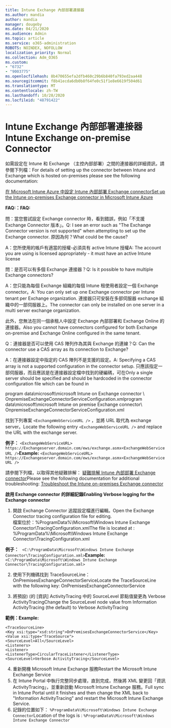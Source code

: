 ```yaml
---
title: Intune Exchange 內部部署連接器
ms.author: mandia
author: mandia
manager: dougeby
ms.date: 04/21/2020
ms.audience: Admin
ms.topic: article
ms.service: o365-administration
ROBOTS: NOINDEX, NOFOLLOW
localization_priority: Normal
ms.collection: Adm_O365
ms.custom:
- "6732"
- "9003775"
ms.openlocfilehash: 8b470655efa2dfb460c29b6b840fa793ed2aa448
ms.sourcegitcommit: f8b41ecda6db0b8f64fe0c51f1e8e6619f504d61
ms.translationtype: MT
ms.contentlocale: zh-TW
ms.lasthandoff: 10/28/2020
ms.locfileid: "48791422"
---
```

# <a name="intune-exchange-on-premise-connector"></a><span data-ttu-id="04af1-102">Intune Exchange 內部部署連接器</span><span class="sxs-lookup"><span data-stu-id="04af1-102">Intune Exchange on-premise Connector</span></span>

<span data-ttu-id="04af1-103">如需設定在 Intune 和 Exchange （主控內部部署）之間的連接器的詳細資訊，請參閱下列檔：</span><span class="sxs-lookup"><span data-stu-id="04af1-103">For details of setting up the connector between Intune and Exchange which is hosted on-premises please see the following documentation:</span></span>

[<span data-ttu-id="04af1-104">在 Microsoft Intune Azure 中設定 Intune 內部部署 Exchange connector</span><span class="sxs-lookup"><span data-stu-id="04af1-104">Set up the Intune on-premises Exchange connector in Microsoft Intune Azure</span></span>](https://docs.microsoft.com/intune/exchange-connector-install)

<span data-ttu-id="04af1-105">**FAQ:：**</span><span class="sxs-lookup"><span data-stu-id="04af1-105">**FAQ:**</span></span>

<span data-ttu-id="04af1-106">問：當您嘗試設定 Exchange connector 時，看到錯誤，例如「不支援 Exchange Connector 版本」。</span><span class="sxs-lookup"><span data-stu-id="04af1-106">Q: I see an error such as "The Exchange Connector version is not supported" when attempting to set up the Exchange connector.</span></span> <span data-ttu-id="04af1-107">原因為何？</span><span class="sxs-lookup"><span data-stu-id="04af1-107">What could be the cause?</span></span>

<span data-ttu-id="04af1-108">A：您所使用的帳戶有適當的授權-必須具有 active Intune 授權</span><span class="sxs-lookup"><span data-stu-id="04af1-108">A: The account you are using is licensed appropriately - it must have an active Intune license</span></span>

<span data-ttu-id="04af1-109">問：是否可以有多個 Exchange 連接器？</span><span class="sxs-lookup"><span data-stu-id="04af1-109">Q: Is it possible to have multiple Exchange connectors?</span></span>

<span data-ttu-id="04af1-110">A：您只能為每個 Exchange 組織的每個 Intune 租使用者設定一個 Exchange connector。</span><span class="sxs-lookup"><span data-stu-id="04af1-110">A: You can only set up one Exchange connector per Intune tenant per Exchange organization.</span></span> <span data-ttu-id="04af1-111">連接器只可安裝在多部伺服器 exchange 組織中的一部伺服器上。</span><span class="sxs-lookup"><span data-stu-id="04af1-111">The connector can only be installed on one server in a multi server exchange organization.</span></span>

<span data-ttu-id="04af1-112">此外，您無法在同一個承租人中設定 Exchange 內部部署和 Exchange Online 的連接器。</span><span class="sxs-lookup"><span data-stu-id="04af1-112">Also you cannot have connectors configured for both Exchange on-premise and Exchange Online configured in the same tenant.</span></span>

<span data-ttu-id="04af1-113">Q：連接器是否可以使用 CAS 陣列作為其與 Exchange 的連線？</span><span class="sxs-lookup"><span data-stu-id="04af1-113">Q: Can the connector use a CAS array as its connection to Exchange?</span></span>

<span data-ttu-id="04af1-114">A：在連接器設定中指定的 CAS 陣列不是支援的設定。</span><span class="sxs-lookup"><span data-stu-id="04af1-114">A: Specifying a CAS array is not a supported configuration in the connector setup.</span></span> <span data-ttu-id="04af1-115">只應該指定一部伺服器，而且應該是在連接器設定檔中找到的硬編碼，可在</span><span class="sxs-lookup"><span data-stu-id="04af1-115">Only a single server should be specified and should be hardcoded in the connector configuration file which can be found in</span></span>

<span data-ttu-id="04af1-116">program data\microsoft\microsoft Intune on Exchange connector \ OnpremiseExchangeConnectorServiceConfiguration.xml</span><span class="sxs-lookup"><span data-stu-id="04af1-116">program data\microsoft\microsoft Intune on premise Exchange connector\ OnpremiseExchangeConnectorServiceConfiguration.xml</span></span>

<span data-ttu-id="04af1-117">找到下列專案 ```<ExchangeWebServiceURL />``` ，並將 URL 取代為 exchange server。</span><span class="sxs-lookup"><span data-stu-id="04af1-117">Locate the following entry ```<ExchangeWebServiceURL />``` and replace the URL with the exchange server.</span></span>

<span data-ttu-id="04af1-118">**例子：**
```<ExchangeWebServiceURL> https://Exchangeserver.domain.com/ews/exchange.asmx<ExchangeWebServiceURL />```</span><span class="sxs-lookup"><span data-stu-id="04af1-118">**Example:**
```<ExchangeWebServiceURL> https://Exchangeserver.domain.com/ews/exchange.asmx<ExchangeWebServiceURL />```</span></span>

<span data-ttu-id="04af1-119">請參閱下列檔，以取得其他疑難排解： [疑難排解 Intune 內部部署 Exchange connector](https://support.microsoft.com/help/4471887/troubleshooting-exchange-connector-in-microsoft-intune)</span><span class="sxs-lookup"><span data-stu-id="04af1-119">Please see the following documentation for additional troubleshooting: [Troubleshoot the Intune on-premises Exchange connector](https://support.microsoft.com/help/4471887/troubleshooting-exchange-connector-in-microsoft-intune)</span></span>

<span data-ttu-id="04af1-120">**啟用 Exchange connector 的詳細記錄**</span><span class="sxs-lookup"><span data-stu-id="04af1-120">**Enabling Verbose logging for the Exchange connector**</span></span>

1. <span data-ttu-id="04af1-121">開啟 Exchange Connector 追蹤設定檔進行編輯。</span><span class="sxs-lookup"><span data-stu-id="04af1-121">Open the Exchange Connector tracing configuration file for editing.</span></span>  
<span data-ttu-id="04af1-122">檔案位於：%ProgramData%\Microsoft\Windows Intune Exchange Connector\TracingConfiguration.xml</span><span class="sxs-lookup"><span data-stu-id="04af1-122">The file is located at : %ProgramData%\Microsoft\Windows Intune Exchange Connector\TracingConfiguration.xml</span></span>  

<span data-ttu-id="04af1-123">**例子：**
``` <C:\ProgramData\Microsoft\Windows Intune Exchange Connector\TracingConfiguration.xml>```</span><span class="sxs-lookup"><span data-stu-id="04af1-123">**Example:**
``` <C:\ProgramData\Microsoft\Windows Intune Exchange Connector\TracingConfiguration.xml>```</span></span>
  
2. <span data-ttu-id="04af1-124">使用下列機碼找到 TraceSourceLine： OnPremisesExchangeConnectorService</span><span class="sxs-lookup"><span data-stu-id="04af1-124">Locate the TraceSourceLine with the following key: OnPremisesExchangeConnectorService</span></span>  
  
3. <span data-ttu-id="04af1-125">將預設)  (的 [資訊] ActivityTracing 中的 SourceLevel 節點值變更為 Verbose ActivityTracing</span><span class="sxs-lookup"><span data-stu-id="04af1-125">Change the SourceLevel node value from Information ActivityTracing (the default) to Verbose ActivityTracing</span></span>  

<span data-ttu-id="04af1-126">**範例：**</span><span class="sxs-lookup"><span data-stu-id="04af1-126">**Example:**</span></span>
```
<TraceSourceLine>  
<Key xsi:type="xsd:string">OnPremisesExchangeConnectorService</Key>  
<Value xsi:type="TraceSource">  
<SourceLevel>All</SourceLevel>  
<Listeners>  
<Listener>  
<ListenerType>CircularTraceListener</ListenerType>
<SourceLevel>Verbose ActivityTracing</SourceLevel>
```
4. <span data-ttu-id="04af1-127">重新開機 Microsoft Intune Exchange 服務</span><span class="sxs-lookup"><span data-stu-id="04af1-127">Restart the Microsoft Intune Exchange Service</span></span>  
5. <span data-ttu-id="04af1-128">在 Intune Portal 中執行完整同步處理，直到完成，然後將 XML 變更回「資訊 ActivityTracing」，並重新啟動 Microsoft Intune Exchange 服務。</span><span class="sxs-lookup"><span data-stu-id="04af1-128">Full sync in Intune Portal until it finishes and then change the XML back to "Information ActivityTracing" and restart the Microsoft Intune Exchange Service.</span></span>  
6. <span data-ttu-id="04af1-129">記錄的位置如下： `%ProgramData%\Microsoft\Windows Intune Exchange Connector`</span><span class="sxs-lookup"><span data-stu-id="04af1-129">Location of the logs is : `%ProgramData%\Microsoft\Windows Intune Exchange Connector`</span></span>